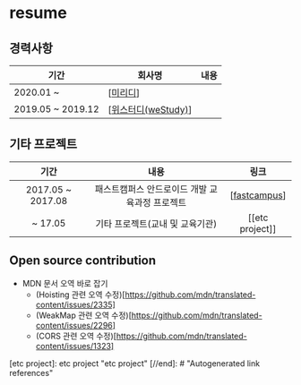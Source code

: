 # resume

## 경력사항

| 기간              | 회사명                | 내용 |
| ----------------- | --------------------- | ---- |
| 2020.01 ~         | [[미리디]]            |      |
| 2019.05 ~ 2019.12 | [[위스터디(weStudy)]] |      |

## 기타 프로젝트

|       기간        |                      내용                      |      링크       |
| :---------------: | :--------------------------------------------: | :-------------: |
| 2017.05 ~ 2017.08 | 패스트캠퍼스 안드로이드 개발 교육과정 프로젝트 | [[fastcampus]]  |
|      ~ 17.05      |        기타 프로젝트(교내 및 교육기관)         | [[etc project]] |

## Open source contribution

- MDN 문서 오역 바로 잡기
  - (Hoisting 관련 오역 수정)[https://github.com/mdn/translated-content/issues/2335]
  - (WeakMap 관련 오역 수정)[https://github.com/mdn/translated-content/issues/2296]
  - (CORS 관련 오역 수정)[https://github.com/mdn/translated-content/issues/1323]

[//begin]: # "Autogenerated link references for markdown compatibility"
[미리디]: 미리디 "미리디"
[위스터디(weStudy)]: 위스터디(weStudy) "위스터디(weStudy)"
[fastcampus]: fastcampus "fastcampus"
[etc project]: etc project "etc project"
[//end]: # "Autogenerated link references"

